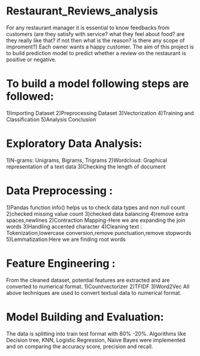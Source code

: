 # Restaurant_Reviews_analysis
For any restaurant manager it is essential to know feedbacks from customers (are they satisfy with service? what they feel about
food? are they really like that? if not then what is the reason? is there any scope of improment?) Each owner wants a 
happy customer.
 The aim of this project is to build prediction model to predict whether a review on the restaurant is positive or negative.

 # To build a model following steps are followed:
1)Importing Dataset
2)Preprocessing Dataset
3)Vectorization
4)Training and Classification
5)Analysis Conclusion

# Exploratory Data Analysis:
1)N-grams: Unigrams, Bigrams, Trigrams
2)Wordcloud: Graphical representation of a text data
3)Checking the length of document

# Data Preprocessing :
1)Pandas function info() helps us to check data types and non null count 
2)checked missing value count
3)checked data balancing
4)remove extra spaces,newlines
2)Contraction Mapping-Here we are expanding the join words
3)Handling accented character
4)Cleaning text : Tokenization,lowercase conversion,remove punctuation,remove stopwords
5)Lemmatization:Here we are finding root words 

# Feature Engineering :
From the cleaned dataset, potential features are extracted and are converted to numerical format.
1)Countvectorizer
2)TFIDF
3)Word2Vec
All above techniques are used to convert textual data to numerical format.

# Model Building and Evaluation:
The data is splitting into train test format with 80% -20%.
Algorithms like Decision tree, KNN, Logistic Regression, Naive Bayes were implemented and on comparing the accuracy score, precision and recall.

